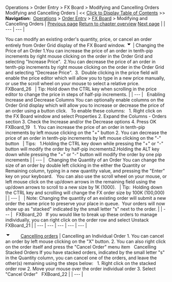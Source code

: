 ﻿
Operations > Order Entry > FX Board > Modifying and Cancelling Orders
Modifying and Cancelling Orders
| << [Click to Display Table of Contents](modifying_and_cancelling_orders_fx_board.md) >> **Navigation:**     [Operations](operations.md) > [Order Entry](order_entry.md) > [FX Board](fx_board.md) > Modifying and Cancelling Orders | [Previous page](submitting_orders_fx_board.md) [Return to chapter overview](fx_board.md) [Next page](managing_positions_fx_board.md) |
| --- | --- |

You can modify an existing order's quantity, price, or cancel an order entirely from Order Grid display of the FX Board window.
![tog_minus](tog_minus.gif)
| Changing the Price of an Order 1.You can increase the price of an order in tenth-pip increments by right mouse clicking on the order in the Order Grid and selecting "Increase Price".  2.You can decrease the price of an order in tenth-pip increments by right mouse clicking on the order in the Order Grid and selecting "Decrease Price".  3.  Double clicking in the price field will enable the price editor which will allow you to type in a new price manually, or use the scroll wheel on your mouse to select a relative price.   FXBoard_26     | Tip: Hold down the CTRL key when scrolling in the price editor to change the price in steps of half-pip increments. | | --- |      Enabling Increase and Decrease Columns You can optionally enable columns on the Order Grid display which will allow you to increase or decrease the price of an order using a button click.   To enable these columns:   1. Right click on the FX Board window and select Properties 2. Expand the Columns - Orders section 3. Check the Increase and/or the Decrease options 4. Press OK   FXBoard_19   1. You can increase the price of an order in tenth-pip increments by left mouse clicking on the "+" button 2. You can decrease the price of an order in tenth-pip increments by left mouse clicking on the "-" button      | Tips:   1.Holding the CTRL key down while pressing the "+" or "-" button will modify the order by half-pip increments2.Holding the ALT key down while pressing the "+" or "-" button will modify the order by one pip increments | | --- |      Changing the Quantity of an Order  You can change the size of an order by double left clicking in the either the Quantity or Remaining column, typing in a new quantity value, and pressing the "Enter" key on your keyboard.   You can also use the scroll wheel on your mouse, or left mouse click on the up/down arrows in the remaining field using the up/down arrows to scroll to a new size by 1K (1000).     | Tip:  Holding down the CTRL key and scrolling will change the FX order size by 100K (100,000) | | --- |        | Note: Changing the quantity of an existing order will submit a new order the same price to preserve your place in queue.  Your orders will now show up as "stacked" indicated by the small letter "s" next to the order. | | --- |      FXBoard_20   If you would like to break up these orders to manage individually, you can right click on the order row and select Unstack   FXBoard_21 |
| --- | --- | --- | --- | --- |

![tog_minus](tog_minus.gif)        [Cancelling orders](javascript:HMToggle('toggle','CancellingOrders','CancellingOrders_ICON'))
| Cancelling an Individual Order  1. You can cancel an order by left mouse clicking on the "X" button. 2. You can also right click on the order itself and press the "Cancel Order" menu item   Cancelling Stacked Orders If you have stacked orders, indicated by the small letter "s" in the Quantity column, you can cancel one of the orders, and leave the other(s) remaining using the steps below:   1. Right click on the stacked order row 2. Move your mouse over the order individual order 3. Select "Cancel Order"   FXBoard_22 |
| --- |

